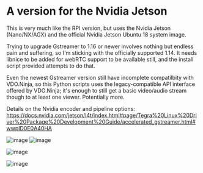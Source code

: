 # A version for the Nvidia Jetson

This is very much like the RPI version, but uses the Nvidia Jetson (Nano/NX/AGX) and the official Nvidia Jetson Ubuntu 18 system image.

Trying to upgrade Gstreamer to 1.16 or newer involves nothing but endless pain and suffering, so I'm sticking with the officially supported 1.14. It needs libnice to be added for webRTC support to be available still, and the install script provided attempts to do that.

Even the newest Gstreamer version still have incomplete compatilbity with VDO.Ninja, so this Python scripts uses the legacy-compatible API interface offered by VDO.Ninja; it's enough to still get a basic video/audio stream though to at least one viewer. Potentially more.

Details on the Nvidia encoder and pipeline options:
https://docs.nvidia.com/jetson/l4t/index.html#page/Tegra%20Linux%20Driver%20Package%20Development%20Guide/accelerated_gstreamer.html#wwpID0E0A40HA

![image](https://user-images.githubusercontent.com/2575698/127804578-c949f689-9bfb-409f-8c6f-6f23ff338abb.png) ![image](https://user-images.githubusercontent.com/2575698/127804981-22787b8f-53c2-4e0d-b3ff-d768be597536.png)

![image](https://user-images.githubusercontent.com/2575698/127804472-073ce656-babc-450a-a7a5-754493ad1fd8.png)


![image](https://user-images.githubusercontent.com/2575698/127804558-1560ad4d-6c2a-4791-92ca-ca50d2eacc2d.png)

